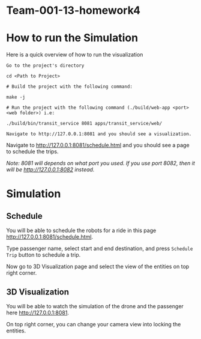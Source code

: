 # Team-001-13-homework4
# How to run the Simulation

Here is a quick overview of how to run the visualization

    Go to the project's directory
    
    cd <Path to Project>

    # Build the project with the following command:
    
    make -j
    
    # Run the project with the following command (./build/web-app <port> <web folder>) i.e:
        
    ./build/bin/transit_service 8081 apps/transit_service/web/

    Navigate to http://127.0.0.1:8081 and you should see a visualization.

Navigate to http://127.0.0.1:8081/schedule.html and you should see a page to schedule the trips.

*Note: 8081 will depends on what port you used. If you use port 8082, then it will be http://127.0.0.1:8082 instead.*

# Simulation

## Schedule
You will be able to schedule the robots for a ride in this page http://127.0.0.1:8081/schedule.html. 

Type passenger name, select start and end destination, and press `Schedule Trip` button to schedule a trip. 

Now go to 3D Visualization page and select the view of the entities on top right corner.

## 3D Visualization
You will be able to watch the simulation of the drone and the passenger here http://127.0.0.1:8081.

On top right corner, you can change your camera view into locking the entities.
